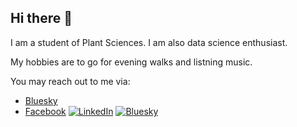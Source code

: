 ## Hi there 👋


I am a student of Plant Sciences. I am also data science enthusiast. 

My hobbies are to go for evening walks and listning music.

You may reach out to me via:
- [Bluesky](https://bsky.app/profile/muhammadmh.bsky.social)
- [Facebook](https://www.facebook.com/profile.php?id=100036990192783)
[![LinkedIn](https://img.shields.io/badge/LinkedIn-0077B5?style=for-the-badge&logo=linkedin&logoColor=white)](https://www.linkedin.com/in/moazzam372/)
[![Bluesky](https://img.shields.io/badge/Bluesky-0077B5?style=for-the-badge&logo=Bluesky&logoColor=white)](https://bsky.app/profile/muhammadmh.bsky.social)


